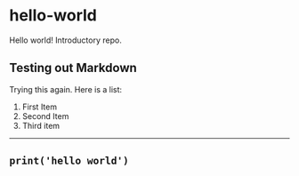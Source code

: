 # hello-world
Hello world! Introductory repo.

## Testing out Markdown

Trying this again. Here is a list:

1. First Item
2. Second Item
3. Third item

---
`print('hello world')`
---

